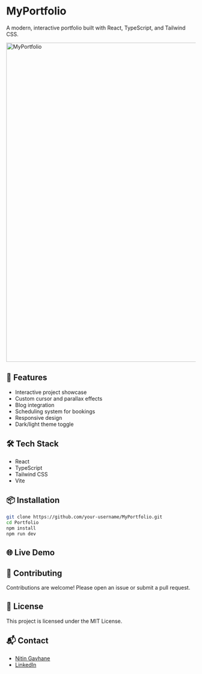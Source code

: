 # MyPortfolio

A modern, interactive portfolio built with React, TypeScript, and Tailwind CSS.

<img width="1672" height="848" alt="MyPortfolio" src="https://github.com/user-attachments/assets/46c700bf-277f-4694-8ec5-982cdb2f95f7" />

## 🚀 Features
- Interactive project showcase
- Custom cursor and parallax effects
- Blog integration
- Scheduling system for bookings
- Responsive design
- Dark/light theme toggle

## 🛠️ Tech Stack

- React
- TypeScript
- Tailwind CSS
- Vite

## 📦 Installation

```bash
git clone https://github.com/your-username/MyPortfolio.git
cd Portfolio
npm install
npm run dev
```

## 🌐 Live Demo



## 🤝 Contributing
Contributions are welcome! Please open an issue or submit a pull request.

## 📄 License

This project is licensed under the MIT License.

## 📬 Contact

- [Nitin Gavhane](mailto:nitin.gavhane.dev@gmail.com)
- [LinkedIn](https://www.linkedin.com/in/nitinsgavhane/)
